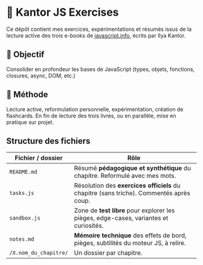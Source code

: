 # 📘 Kantor JS Exercises

Ce dépôt contient mes exercices, expérimentations et résumés issus de la lecture active des trois e-books de [javascript.info](https://javascript.info/), écrits par Ilya Kantor.

## 🎯 Objectif

Consolider en profondeur les bases de JavaScript (types, objets, fonctions, closures, async, DOM, etc.)

## 🧠 Méthode

Lecture active, reformulation personnelle, expérimentation, création de flashcards.
En fin de lecture des trois livres, ou en parallèle, mise en pratique sur projet.

## Structure des fichiers

| Fichier / dossier     | Rôle                                                                                     |
|-----------------------|------------------------------------------------------------------------------------------|
| `README.md`           | Résumé **pédagogique et synthétique** du chapitre. Reformulé avec mes mots.              |
| `tasks.js`            | Résolution des **exercices officiels** du chapitre (sans triche). Commentés après coup.  |
| `sandbox.js`          | Zone de **test libre** pour explorer les pièges, edge-cases, variantes et curiosités.    |
| `notes.md`            | **Mémoire technique** des effets de bord, pièges, subtilités du moteur JS, à relire.     |
| `/X.nom_du_chapitre/` | Un dossier par chapitre.                                                                 |
